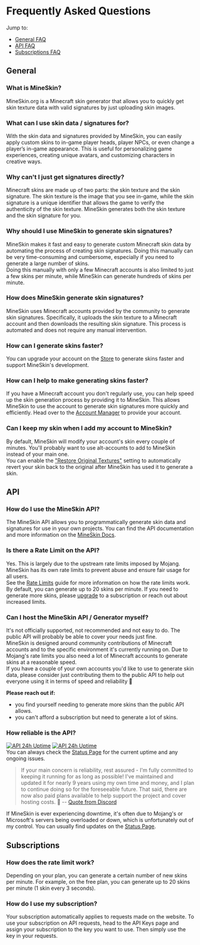 # Frequently Asked Questions

Jump to:

- [General FAQ](#general)
- [API FAQ](#api)
- [Subscriptions FAQ](#subscriptions)

## General

### What is MineSkin?

MineSkin.org is a Minecraft skin generator that allows you to quickly get skin texture data with valid signatures by
just uploading skin images.

### What can I use skin data / signatures for?

With the skin data and signatures provided by MineSkin, you can easily apply custom skins to in-game player heads,
player NPCs, or even change a player’s in-game appearance. This is useful for personalizing game experiences, creating
unique avatars, and customizing characters in creative ways.

### Why can't I just get signatures directly?

Minecraft skins are made up of two parts: the skin texture and the skin signature. The skin texture is the image that
you see in-game, while the skin signature is a unique identifier that allows the game to verify the authenticity of the
skin texture. MineSkin generates both the skin texture and the skin signature for you.

### Why should I use MineSkin to generate skin signatures?

MineSkin makes it fast and easy to generate custom Minecraft skin data by automating the process of creating skin
signatures. Doing this manually can be very time-consuming and cumbersome, especially if you need to generate a large
number of skins.   
Doing this manually with only a few Minecraft accounts is also limited to just a few skins per minute, while MineSkin
can generate hundreds of skins per minute.

### How does MineSkin generate skin signatures?

MineSkin uses Minecraft accounts provided by the community to generate skin signatures. Specifically, it uploads the
skin texture to a Minecraft account and then downloads the resulting skin signature. This process is automated and does
not require any manual intervention.

### How can I generate skins faster?

You can upgrade your account on the [Store](https://account.mineskin.org/store) to generate skins faster and support MineSkin's development.

### How can I help to make generating skins faster?

If you have a Minecraft account you don't regularly use, you can help speed up the skin generation process by providing
it to MineSkin.
This allows MineSkin to use the account to generate skin signatures more quickly and efficiently.
Head over to the [Account Manager](https://account.mineskin.org/minecraft) to provide your account.

### Can I keep my skin when I add my account to MineSkin?

By default, MineSkin will modify your account's skin every couple of minutes. You'll probably want to use alt-accounts
to add to MineSkin instead of your main one.  
You can enable the ["Restore Original Textures"](../wiki/submitting-accounts#restore-original-textures) setting to
automatically revert your skin back to the original after MineSkin has used it to generate a skin.

## API

### How do I use the MineSkin API?

The MineSkin API allows you to programmatically generate skin data and signatures for use in your own
projects.
You can find the API documentation and more information on the [MineSkin Docs](https://docs.mineskin.org).

### Is there a Rate Limit on the API?

Yes. This is largely due to the upstream rate limits imposed by Mojang. MineSkin has its own rate limits to prevent
abuse and ensure fair usage for all users.  
See the [Rate Limits](../guides/rate-limits) guide for more information on how the rate limits work.  
By default, you can generate up to 20 skins per minute. If you need to generate more skins, please
[upgrade](https://account.mineskin.org/store) to a subscription or reach out about increased limits.  

### Can I host the MineSkin API / Generator myself?

It's not officially supported, not recommended and not easy to do. The public API will probably be able to cover your
needs just fine.  
MineSkin is designed around community contributions of Minecraft accounts and to the specific environment it's currently
running on.
Due to Mojang's rate limits you also need a lot of Minecraft accounts to generate skins at a reasonable speed.  
If you have a couple of your own accounts you'd like to use to generate skin data, please consider just contributing
them to the public API to help out everyone using it in terms of speed and reliability 🙂

**Please reach out if:**

- you find yourself needing to generate more skins than the public API allows.
- you can't afford a subscription but need to generate a lot of skins.

### How reliable is the API?

[![API 24h Uptime](https://status.mineskin.org/api/badge/3/uptime)](https://status.mineskin.org)
[![API 24h Uptime](https://status.mineskin.org/api/badge/3/uptime/720?label=Uptime+(30d)&labelSuffix=d)](https://status.mineskin.org)  
You can always check the [Status Page](https://status.mineskin.org/) for the current uptime and any ongoing issues.


> If your main concern is reliability, rest assured - I'm fully committed to keeping it running for as long as possible!
I've maintained and updated it for nearly 9 years using my own time and money, and I plan to continue doing so for the foreseeable future.
That said, there are now also paid plans available to help support the project and cover hosting costs. 🙂
\-- [Quote from Discord](https://discord.com/channels/398243219961413653/482181005340311552/1367048465292595200)

If MineSkin is ever experiencing downtime, it's often due to Mojang's or Microsoft's servers being overloaded or down, which is unfortunately out of my control.
You can usually find updates on the [Status Page](https://status.mineskin.org/).


## Subscriptions

### How does the rate limit work?

Depending on your plan, you can generate a certain number of new skins per minute. For example, on the free plan,
you can generate up to 20 skins per minute (1 skin every 3 seconds).

### How do I use my subscription?

Your subscription automatically applies to requests made on the website.
To use your subscription on API requests, head to the API Keys page and assign your subscription to the
key you want to use. Then simply use the key in your requests.